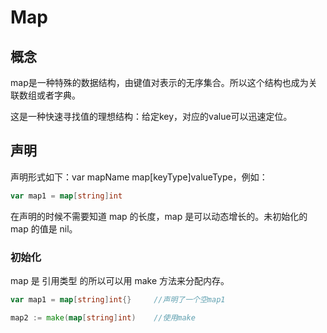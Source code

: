# Map

## 概念 
map是一种特殊的数据结构，由键值对表示的无序集合。所以这个结构也成为关联数组或者字典。  

这是一种快速寻找值的理想结构：给定key，对应的value可以迅速定位。

## 声明

声明形式如下：var mapName map[keyType]valueType，例如：
```go
var map1 = map[string]int
```

在声明的时候不需要知道 map 的长度，map 是可以动态增长的。未初始化的 map 的值是 nil。

### 初始化
map 是 引用类型 的所以可以用 make 方法来分配内存。

```go
var map1 = map[string]int{}     //声明了一个空map1

map2 := make(map[string]int)    //使用make
```